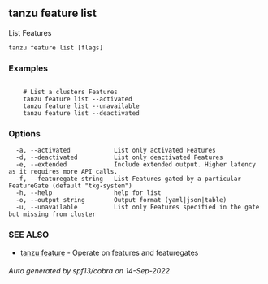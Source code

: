 ## tanzu feature list

List Features

```
tanzu feature list [flags]
```

### Examples

```

	# List a clusters Features
	tanzu feature list --activated
	tanzu feature list --unavailable
	tanzu feature list --deactivated
```

### Options

```
  -a, --activated            List only activated Features
  -d, --deactivated          List only deactivated Features
  -e, --extended             Include extended output. Higher latency as it requires more API calls.
  -f, --featuregate string   List Features gated by a particular FeatureGate (default "tkg-system")
  -h, --help                 help for list
  -o, --output string        Output format (yaml|json|table)
  -u, --unavailable          List only Features specified in the gate but missing from cluster
```

### SEE ALSO

* [tanzu feature](tanzu_feature.md)	 - Operate on features and featuregates

###### Auto generated by spf13/cobra on 14-Sep-2022
